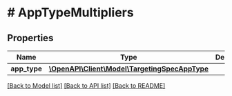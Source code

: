 # # AppTypeMultipliers

## Properties

Name | Type | Description | Notes
------------ | ------------- | ------------- | -------------
**app_type** | [**\OpenAPI\Client\Model\TargetingSpecAppType**](TargetingSpecAppType.md) |  | [optional]

[[Back to Model list]](../../README.md#models) [[Back to API list]](../../README.md#endpoints) [[Back to README]](../../README.md)

